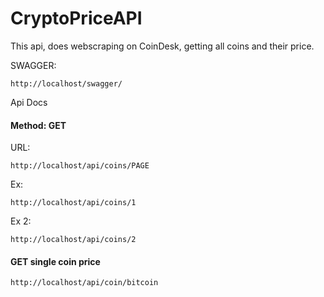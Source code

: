 # CryptoPriceAPI
This api, does webscraping on CoinDesk, getting all coins and their price.

SWAGGER: 
```
http://localhost/swagger/
```

Api Docs
#### Method: GET
URL: 
```
http://localhost/api/coins/PAGE
```
Ex: 
```
http://localhost/api/coins/1
```
Ex 2: 
```
http://localhost/api/coins/2
```
#### GET single coin price
```
http://localhost/api/coin/bitcoin
```
